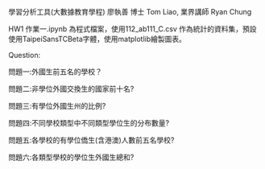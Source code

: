 學習分析工具(大數據教育學程)
廖執善 博士 Tom Liao, 業界講師 Ryan Chung

HW1
作業一.ipynb 為程式檔案，使用112_ab111_C.csv 作為統計的資料集，預設使用TaipeiSansTCBeta字體，使用matplotlib繪製圖表。

Question:

問題一:外國生前五名的學校？

問題二:非學位外國交換生的國家前十名?

問題三:有學位外國生州的比例?

問題四:不同學校類型中不同類型學位生的分布數量?

問題五:各學校的有學位僑生(含港澳)人數前五名學校?

問題六:各類型學校的學位生外國生總和?
